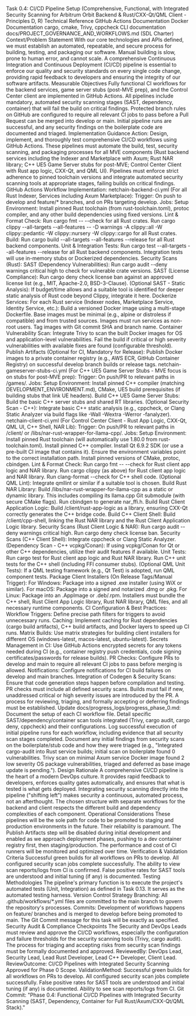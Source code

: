 Task 0.4: CI/CD Pipeline Setup
(Comprehensive, Functional, with Integrated Security Scanning for Arbitrum Orbit Backend & Rust/CXX-Qt/QML Client - Principles D, R)
Technical Reference
GitHub Actions Documentation
Docker Documentation
cargo, cmake, Trivy, cppcheck CLI documentation
docs/PROJECT_GOVERNANCE_AND_WORKFLOWS.md (SDL Charter)
Context/Problem Statement
With our core technologies and APIs defined, we must establish an automated, repeatable, and secure process for building, testing, and packaging our software. Manual building is slow, prone to human error, and cannot scale. A comprehensive Continuous Integration and Continuous Deployment (CI/CD) pipeline is essential to enforce our quality and security standards on every single code change, providing rapid feedback to developers and ensuring the integrity of our software artifacts.
Measurable Objectives
Fully functional CI workflows for the backend services, game server stubs (post-MVE prep), and the Control Center client are implemented in GitHub Actions.
All pipelines include mandatory, automated security scanning stages (SAST, dependency, container) that will fail the build on critical findings.
Protected branch rules on GitHub are configured to require all relevant CI jobs to pass before a Pull Request can be merged into develop or main.
Initial pipeline runs are successful, and any security findings on the boilerplate code are documented and triaged.
Implementation Guidance
Action: Design, implement, and thoroughly test comprehensive CI/CD workflows using GitHub Actions. These pipelines must automate the build, test, security scanning, and packaging processes for all MVE components (Rust backend services including the Indexer and Marketplace with Axum; Rust NAR library; C++ UE5 Game Server stubs for post-MVE; Control Center Client with Rust app logic, CXX-Qt, and QML UI). Pipelines must enforce strict adherence to pinned toolchain versions and integrate automated security scanning tools at appropriate stages, failing builds on critical findings.
GitHub Actions Workflow Implementation:
netchain-backend-ci.yml (For all Rust Indexer, Services including Axum Marketplace):
Trigger: On push to develop and feature/* branches, and on PRs targeting develop.
Jobs:
Setup Environment: Install pinned Rust toolchain (from rust-toolchain.toml), protoc compiler, and any other build dependencies using fixed versions.
Lint & Format Check:
Run cargo fmt -- --check for all Rust crates.
Run cargo clippy --all-targets --all-features -- -D warnings -A clippy::all -W clippy::pedantic -W clippy::nursery -W clippy::cargo for all Rust crates.
Build: Run cargo build --all-targets --all-features --release for all Rust backend components.
Unit & Integration Tests: Run cargo test --all-targets --all-features --release for all Rust backend components. Integration tests will use in-memory stubs or Dockerized dependencies.
Security Scans (Rust):
SAST (Dependency Vulnerabilities): Run cargo audit --deny warnings critical high to check for vulnerable crate versions.
SAST (License Compliance): Run cargo deny check license ban against an approved license list (e.g., MIT, Apache-2.0, BSD-3-Clause).
(Optional SAST - Static Analysis): If budget/time allows and a suitable tool is identified for deeper static analysis of Rust code beyond Clippy, integrate it here.
Dockerize Services: For each Rust service (Indexer nodes, Marketplace Service, Identity Service, etc.):
Build a versioned Docker image using a multi-stage Dockerfile. Base images must be minimal (e.g., alpine or distroless if compatible) and from trusted sources. Images must run services as non-root users.
Tag images with Git commit SHA and branch name.
Container Vulnerability Scan: Integrate Trivy to scan the built Docker images for OS and application-level vulnerabilities. Fail the build if critical or high severity vulnerabilities with available fixes are found (configurable threshold).
Publish Artifacts (Optional for CI, Mandatory for Release): Publish Docker images to a private container registry (e.g., AWS ECR, GitHub Container Registry) on successful develop branch builds or release tags.
netchain-gameserver-stubs-ci.yml (For C++ UE5 Game Server Stubs - MVE focus is on stubs for post-MVE prep):
Trigger: On push/PR to relevant paths in /games/.
Jobs:
Setup Environment: Install pinned C++ compiler (matching DEVELOPMENT_ENVIRONMENT.md), CMake, UE5 build prerequisites (if building stubs that link UE headers).
Build C++ UE5 Game Server Stubs: Build the basic C++ server stubs and shared RT libraries.
(Optional Security Scan - C++): Integrate basic C++ static analysis (e.g., cppcheck, or Clang Static Analyzer via build flags like -Wall -Wextra -Werror -fanalyzer).
netchain-client-ci.yml (For Control Center Client - Rust App Logic, CXX-Qt, QML UI, C++ Shell, NAR Lib):
Trigger: On push/PR to relevant paths in /client/ or /libs/nar-rust-wrapper-for-llama-cpp/.
Jobs:
Setup Environment:
Install pinned Rust toolchain (will automatically use 1.80.0 from rust-toolchain.toml).
Install pinned C++ compiler.
Install Qt 6.9.2 SDK (or use a pre-built CI image that contains it). Ensure the environment variables point to the correct installation path.
Install pinned versions of CMake, protoc, cbindgen.
Lint & Format Check:
Run cargo fmt -- --check for Rust client app logic and NAR library.
Run cargo clippy (as above) for Rust client app logic and NAR library.
Run clang-format --check for C++ shell code.
(Optional QML Lint): Integrate qmllint or similar if a suitable tool is chosen.
Build Rust NAR Library:
Build /libs/nar-rust-wrapper-for-llama-cpp as a static or dynamic library. This includes compiling its llama.cpp Git submodule (with secure CMake flags).
Run cbindgen to generate nar_ffi.h.
Build Rust Client Application Logic: Build /client/rust-app-logic as a library, ensuring CXX-Qt correctly generates the C++ bridge code.
Build C++ Client Shell: Build /client/cpp-shell, linking the Rust NAR library and the Rust Client Application Logic library.
Security Scans (Rust Client Logic & NAR):
Run cargo audit --deny warnings critical high.
Run cargo deny check license ban.
Security Scans (C++ Client Shell):
Integrate cppcheck or Clang Static Analyzer.
(Dependency Scan - C++ vcpkg/Conan): If using vcpkg/Conan for Qt or other C++ dependencies, utilize their audit features if available.
Unit Tests:
Run cargo test for Rust client app logic and Rust NAR library.
Run C++ unit tests for the C++ shell (including FFI consumer stubs).
(Optional QML Unit Tests): If a QML testing framework (e.g., Qt Test) is adopted, run QML component tests.
Package Client Installers (On Release Tags/Manual Trigger):
For Windows: Package into a signed .exe installer (using WiX or similar).
For macOS: Package into a signed and notarized .dmg or .pkg.
For Linux: Package into an .AppImage or .deb/.rpm.
Installers must bundle the C++ shell, Rust Client App Logic library, Rust NAR library, QML files, and all necessary runtime components.
CI Configuration & Best Practices:
Workflow Triggers: Define precise path filters for triggers to avoid unnecessary runs.
Caching: Implement caching for Rust dependencies (cargo build artifacts), C++ build artifacts, and Docker layers to speed up CI runs.
Matrix Builds: Use matrix strategies for building client installers for different OS (windows-latest, macos-latest, ubuntu-latest).
Secrets Management in CI: Use GitHub Actions encrypted secrets for any tokens needed during CI (e.g., container registry push credentials, code signing certificates/passwords for release builds).
PR Checks: Configure PRs to develop and main to require all relevant CI jobs to pass before merging is allowed.
Notifications: Configure notifications for CI build failures on develop and main branches.
Integration of Codegen & Security Scans:
Ensure that code generation steps happen before compilation and testing.
PR checks must include all defined security scans. Builds must fail if new, unaddressed critical or high severity issues are introduced by the PR. A process for reviewing, triaging, and formally accepting or deferring findings must be established.
Update docs/progress_logs/progress_phase_0.md:
Document the setup of each CI workflow file.
Detail specific SAST/dependency/container scan tools integrated (Trivy, cargo audit, cargo deny, cppcheck) and their configurations.
Log successful execution of initial pipeline runs for each workflow, including evidence that all security scan stages completed.
Document any initial findings from security scans on the boilerplate/stub code and how they were triaged (e.g., "Integrated cargo-audit into Rust service builds; initial scan on boilerplate found 0 vulnerabilities. Trivy scan on minimal Axum service Docker image found 2 low severity OS package vulnerabilities, triaged and deferred as base image update is pending.").
Design Rationale
A comprehensive CI/CD pipeline is the heart of a modern DevOps culture. It provides rapid feedback to developers, enforces quality gates automatically, and ensures that what is tested is what gets deployed. Integrating security scanning directly into the pipeline ("shifting left") makes security a continuous, automated process, not an afterthought. The chosen structure with separate workflows for the backend and client respects the different build and dependency complexities of each component.
Operational Considerations
These pipelines will be the sole path for code to be promoted to staging and production environments in the future. Their reliability is paramount. The Publish Artifacts step will be disabled during initial development and enabled as we approach deployment phases, pushing to a dev container registry first, then staging/production. The performance and cost of CI runners will be monitored and optimized over time.
Verification & Validation Criteria
Successful green builds for all workflows on PRs to develop. All configured security scan jobs complete successfully. The ability to view scan reports/logs from CI is confirmed. False positive rates for SAST tools are understood and initial tuning (if any) is documented.
Testing Methodologies
The pipeline's primary function is to execute the project's automated tests (Unit, Integration) as defined in Task 0.13. It serves as the automated testing harness.
Version Control Strategy
Branching: All .github/workflows/*.yml files are committed to the main branch to govern the repository's processes.
Commits: Development of workflows happens on feature/ branches and is merged to develop before being promoted to main. The Git Commit message for this task will be exactly as specified.
Security Audit & Compliance Checkpoints
The Security and DevOps Leads must review and approve the CI/CD workflows, especially the configuration and failure thresholds for the security scanning tools (Trivy, cargo audit).
The process for triaging and accepting risks from security scan findings must be formally documented and approved.
ReviewedBy: DevOps Lead, Security Lead, Lead Rust Developer, Lead C++ Developer, Client Lead.
ReviewOutcome: CI/CD Pipelines with Integrated Security Scanning Approved for Phase 0 Scope.
ValidationMethod: Successful green builds for all workflows on PRs to develop. All configured security scan jobs complete successfully. False positive rates for SAST tools are understood and initial tuning (if any) is documented. Ability to see scan reports/logs from CI.
Git Commit: "Phase 0.4: Functional CI/CD Pipelines with Integrated Security Scanning (SAST, Dependency, Container for Full Rust/Axum/CXX-Qt/QML Stack)."